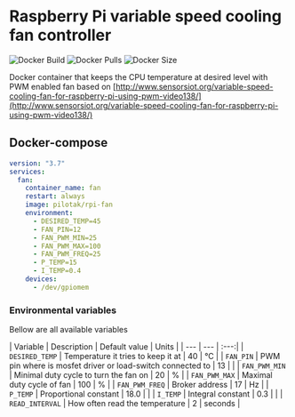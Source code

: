 # Raspberry Pi variable speed cooling fan controller
![Docker Build](https://github.com/pilotak/docker-rpi-fan/workflows/docker%20build/badge.svg) ![Docker Pulls](https://img.shields.io/docker/pulls/pilotak/rpi-fan) ![Docker Size](https://img.shields.io/docker/image-size/pilotak/rpi-fan?color=orange)

Docker container that keeps the CPU temperature at desired level with PWM enabled fan based on [http://www.sensorsiot.org/variable-speed-cooling-fan-for-raspberry-pi-using-pwm-video138/](http://www.sensorsiot.org/variable-speed-cooling-fan-for-raspberry-pi-using-pwm-video138/)

## Docker-compose
```yaml
version: "3.7"
services:
  fan:
    container_name: fan
    restart: always
    image: pilotak/rpi-fan
    environment:
      - DESIRED_TEMP=45
      - FAN_PIN=12
      - FAN_PWM_MIN=25
      - FAN_PWM_MAX=100
      - FAN_PWM_FREQ=25
      - P_TEMP=15
      - I_TEMP=0.4
    devices:
      - /dev/gpiomem
```

### Environmental variables
Bellow are all available variables

| Variable | Description | Default value | Units |
| --- | --- | :---:|
| `DESIRED_TEMP` | Temperature it tries to keep it at | 40 | °C |
| `FAN_PIN` | PWM pin where is mosfet driver or load-switch connected to | 13 | |
| `FAN_PWM_MIN` | Minimal duty cycle to turn the fan on | 20 | % |
| `FAN_PWM_MAX` | Maximal duty cycle of fan | 100 | % |
| `FAN_PWM_FREQ` | Broker address | 17 | Hz |
| `P_TEMP` | Proportional constant | 18.0 |  |
| `I_TEMP` | Integral constant | 0.3 |  |
| `READ_INTERVAL` | How often read the temperature | 2 | seconds |


